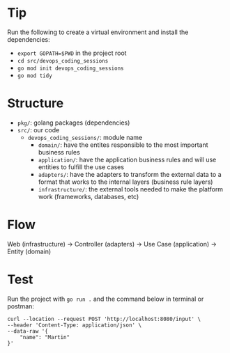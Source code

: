 # Tip
Run the following to create a virtual environment and install the dependencies:
- `export GOPATH=$PWD` in the project root
- `cd src/devops_coding_sessions`
- `go mod init devops_coding_sessions` 
- `go mod tidy`


# Structure
- `pkg/`: golang packages (dependencies)
- `src/`: our code
  - `devops_coding_sessions/`: module name
    - `domain/`: have the entites responsible to the most important business rules
    - `application/`: have the application business rules and will use entities to fulfill the use cases
    - `adapters/`: have the adapters to transform the external data to a format that works to the internal layers (business rule layers)
    - `infrastructure/`: the external tools needed to make the platform work (frameworks, databases, etc)

# Flow
Web (infrastructure) -> Controller (adapters) -> Use Case (application) -> Entity (domain)

# Test
Run the project with `go run .` and the command below in terminal or postman:
```
curl --location --request POST 'http://localhost:8080/input' \
--header 'Content-Type: application/json' \
--data-raw '{
    "name": "Martin"
}'
```